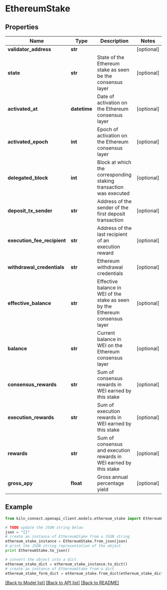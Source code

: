 # EthereumStake


## Properties
Name | Type | Description | Notes
------------ | ------------- | ------------- | -------------
**validator_address** | **str** |  | [optional] 
**state** | **str** | State of the Ethereum stake as seen be the consensus layer | [optional] 
**activated_at** | **datetime** | Date of activation on the Ethereum consensus layer | [optional] 
**activated_epoch** | **int** | Epoch of activation on the Ethereum consensus layer | [optional] 
**delegated_block** | **int** | Block at which the corresponding staking transaction was executed | [optional] 
**deposit_tx_sender** | **str** | Address of the sender of the first deposit transaction | [optional] 
**execution_fee_recipient** | **str** | Address of the last recipient of an execution reward | [optional] 
**withdrawal_credentials** | **str** | Ethereum withdrawal credentials | [optional] 
**effective_balance** | **str** | Effective balance in WEI of the stake as seen by the Ethereum consensus layer | [optional] 
**balance** | **str** | Current balance in WEI on the Ethereum consensus layer | [optional] 
**consensus_rewards** | **str** | Sum of consensus rewards in WEI earned by this stake | [optional] 
**execution_rewards** | **str** | Sum of execution rewards in WEI earned by this stake | [optional] 
**rewards** | **str** | Sum of consensus and execution rewards in WEI earned by this stake | [optional] 
**gross_apy** | **float** | Gross annual percentage yield | [optional] 

## Example

```python
from kiln_connect.openapi_client.models.ethereum_stake import EthereumStake

# TODO update the JSON string below
json = "{}"
# create an instance of EthereumStake from a JSON string
ethereum_stake_instance = EthereumStake.from_json(json)
# print the JSON string representation of the object
print EthereumStake.to_json()

# convert the object into a dict
ethereum_stake_dict = ethereum_stake_instance.to_dict()
# create an instance of EthereumStake from a dict
ethereum_stake_form_dict = ethereum_stake.from_dict(ethereum_stake_dict)
```
[[Back to Model list]](../README.md#documentation-for-models) [[Back to API list]](../README.md#documentation-for-api-endpoints) [[Back to README]](../README.md)


